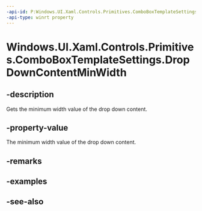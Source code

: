 ```yaml
---
-api-id: P:Windows.UI.Xaml.Controls.Primitives.ComboBoxTemplateSettings.DropDownContentMinWidth
-api-type: winrt property
---
```


<!-- Property syntax
public double DropDownContentMinWidth { get; }
-->

# Windows.UI.Xaml.Controls.Primitives.ComboBoxTemplateSettings.DropDownContentMinWidth

## -description
Gets the minimum width value of the drop down content.



## -property-value
The minimum width value of the drop down content.

## -remarks

## -examples

## -see-also

